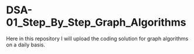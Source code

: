 # DSA-01_Step_By_Step_Graph_Algorithms
Here in this repository I will upload the coding solution for graph algorithms on a daily basis.
